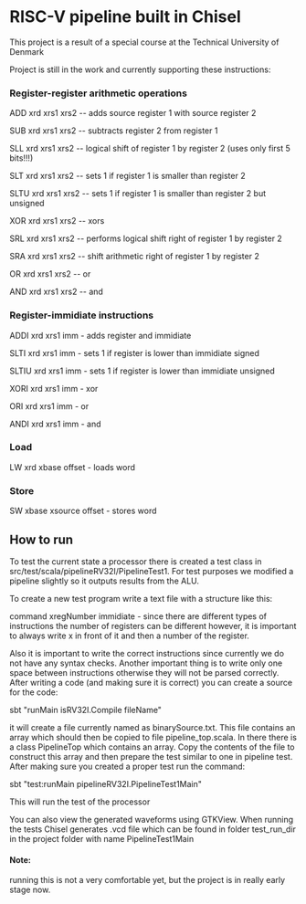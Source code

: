 # RISC-V pipeline built in Chisel

This project is a result of a special course at the Technical University of Denmark

Project is still in the work and currently supporting these instructions:

### Register-register arithmetic operations

ADD  xrd xrs1 xrs2 -- adds source register 1 with source register 2

SUB  xrd xrs1 xrs2 -- subtracts register 2 from register 1

SLL  xrd xrs1 xrs2 -- logical shift of register 1 by register 2 (uses only first 5 bits!!!)

SLT  xrd xrs1 xrs2 -- sets 1 if register 1 is smaller than register 2

SLTU xrd xrs1 xrs2 -- sets 1 if register 1 is smaller than register 2 but unsigned

XOR  xrd xrs1 xrs2 -- xors

SRL  xrd xrs1 xrs2 -- performs logical shift right of register 1 by register 2

SRA  xrd xrs1 xrs2 -- shift arithmetic right of register 1 by register 2

OR   xrd xrs1 xrs2 -- or

AND  xrd xrs1 xrs2 -- and

### Register-immidiate instructions

ADDI  xrd xrs1 imm - adds register and immidiate

SLTI  xrd xrs1 imm - sets 1 if register is lower than immidiate signed

SLTIU xrd xrs1 imm - sets 1 if register is lower than immidiate unsigned

XORI  xrd xrs1 imm - xor

ORI   xrd xrs1 imm - or

ANDI  xrd xrs1 imm - and

### Load
LW xrd xbase offset - loads word

### Store
SW xbase xsource offset - stores word

## How to run

To test the current state a processor there is created a test class in src/test/scala/pipelineRV32I/PipelineTest1.
For test purposes we modified a pipeline slightly so it outputs results from the ALU.

To create a new test program write a text file with a structure like this:

command xregNumber immidiate - since there are different types of instructions the number of registers can be different however, it is important
to always write x in front of it and then a number of the register.

Also it is important to write the correct instructions since currently we do not have any syntax checks.
Another important thing is to write only one space between instructions otherwise they will not be parsed correctly.
After writing a code (and making sure it is correct) you can create a source for the code:

sbt "runMain isRV32I.Compile fileName"

it will create a file currently named as binarySource.txt. This file contains an array which should then be copied to file pipeline_top.scala.
In there there is a class PipelineTop which contains an array. Copy the contents of the file to construct this array and then prepare the test similar to one in
pipeline test. After making sure you created a proper test run the command:

sbt "test:runMain pipelineRV32I.PipelineTest1Main"

This will run the test of the processor

You can also view the generated waveforms using GTKView. When running the tests Chisel generates .vcd file which can be found in folder test_run_dir in the project folder with name PipelineTest1Main

#### Note: 
running this is not a very comfortable yet, but the project is in really early stage now.
